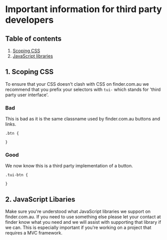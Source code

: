 # Important information for third party developers

## Table of contents

1. [Scoping CSS](#scoping-css)
2. [JavaScript libraries](#javascript-libraries)

<a name="scoping-css"></a>
## 1. Scoping CSS

To ensure that your CSS doesn't clash with CSS on finder.com.au we recommend that you prefix your selectors with `tui-` which stands for 'third party user interface'.

### Bad 

This is bad as it is the same classname used by finder.com.au buttons and links.
```
.btn {
  
}
```

### Good
We now know this is a third party implementation of a button.
```
.tui-btn {
	
}
```
<a name="javascript-libraries"></a>
## 2. JavaScript Libaries

Make sure you're understood what JavaScript libraries we support on finder.com.au. If you need to use something else please let your contact at finder know what you need and we will assist with supporting that library if we can. This is especially important if you're working on a project that requires a MVC framework.
